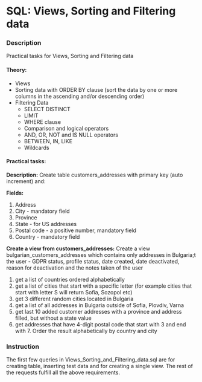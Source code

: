 # SQL: Views, Sorting and Filtering data

### Description
Practical tasks for Views, Sorting and Filtering data

#### Theory:
* Views
* Sorting data with ORDER BY clause (sort the data by one or more columns in the ascending and/or descending order)
* Filtering Data
  * SELECT DISTINCT
  * LIMIT
  * WHERE clause
  * Comparison and logical operators
  * AND, OR, NOT and IS NULL operators
  * BETWEEN, IN, LIKE
  * Wildcards
 
#### Practical tasks:
**Description:**
Create table customers_addresses with primary key (auto increment) and:

**Fields:**
1. Address
2. City - mandatory field
3. Province
4. State - for US addresses
5. Postal code - a positive number, mandatory field
6. Country - mandatory field

**Create a view from customers_addresses:**
Create a view bulgarian_customers_addresses which contains only addresses in Bulgaria;t the user - GDPR status, profile status, date created, date deactivated, reason for deactivation and the notes taken of the user
1. get a list of countries ordered alphabetically
2. get a list of cities that start with a specific letter (for example cities that start with letter S will return Sofia, Sozopol etc)
4. get 3 different random cities located in Bulgaria
6. get a list of all addresses in Bulgaria outside of Sofia, Plovdiv, Varna
8. get last 10 added customer addresses with a province and address filled, but without a state value
10. get addresses that have 4-digit postal code that start with 3 and end with 7. Order the result alphabetically by country and city

### Instruction
The first few queries in Views_Sorting_and_Filtering_data.sql are for creating table, inserting test data and for creating a single view.
Тhe rest of the requests fulfill all the above requirements.